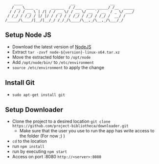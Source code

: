         ____                      __                __         
       / __ \____ _      ______  / /___  ____ _____/ /__  _____
      / / / / __ \ | /| / / __ \/ / __ \/ __ `/ __  / _ \/ ___/
     / /_/ / /_/ / |/ |/ / / / / / /_/ / /_/ / /_/ /  __/ /
    /_____/\____/|__/|__/_/ /_/_/\____/\__,_/\__,_/\___/_/



## Setup Node JS

  - Download the latest version of [NodeJS](https://nodejs.org/dist/v6.2.0/node-v6.2.0-linux-x64.tar.xz)
  - Extract `tar -zxvf node-${version}-linux-x64.tar.xz`
  - Move the extracted folder to `/opt/node`
  - Add `/opt/node/bin/` to `/etc/environment`
  - `source /etc/environment` to apply the change

## Install Git

  - `sudo apt-get install git`

## Setup Downloader
  - Clone the project to a desired location `git clone https://github.com/project-bibliotheca/downloader.git`
    - Make sure that the user you use to run the app has write access to the folder (For now ;) )
  - `cd` to the location
  - run `npm install`
  - run by executing `npm start`
  - Access on port :8080 `http://<server>:8080`
